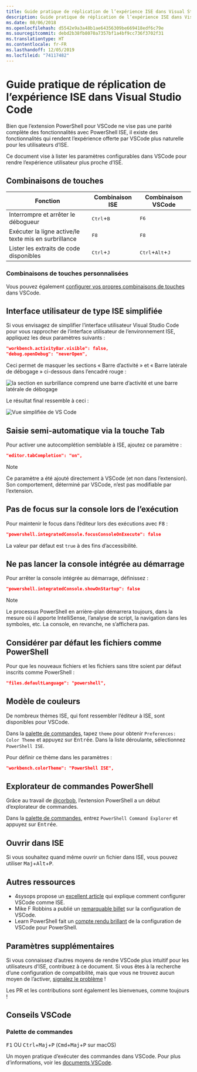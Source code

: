 ```yaml
---
title: Guide pratique de réplication de l’expérience ISE dans Visual Studio Code
description: Guide pratique de réplication de l’expérience ISE dans Visual Studio Code
ms.date: 08/06/2018
ms.openlocfilehash: d5542e9a3a48b1ae64356309be669418edf6c79e
ms.sourcegitcommit: debd2b38fb8070a7357bf1a4bf9cc736f3702f31
ms.translationtype: HT
ms.contentlocale: fr-FR
ms.lasthandoff: 12/05/2019
ms.locfileid: "74117482"
---
```

# <a name="how-to-replicate-the-ise-experience-in-visual-studio-code"></a>Guide pratique de réplication de l’expérience ISE dans Visual Studio Code

Bien que l’extension PowerShell pour VSCode ne vise pas une parité complète des fonctionnalités avec PowerShell ISE, il existe des fonctionnalités qui rendent l’expérience offerte par VSCode plus naturelle pour les utilisateurs d’ISE.

Ce document vise à lister les paramètres configurables dans VSCode pour rendre l’expérience utilisateur plus proche d’ISE.

## <a name="key-bindings"></a>Combinaisons de touches

| Fonction                              | Combinaison ISE                  | Combinaison VSCode                              |
| ----------------                      | -----------                  | --------------                              |
| Interrompre et arrêter le débogueur          | <kbd>Ctrl</kbd>+<kbd>B</kbd> | <kbd>F6</kbd>                               |
| Exécuter la ligne active/le texte mis en surbrillance | <kbd>F8</kbd>                | <kbd>F8</kbd>                               |
| Lister les extraits de code disponibles               | <kbd>Ctrl</kbd>+<kbd>J</kbd> | <kbd>Ctrl</kbd>+<kbd>Alt</kbd>+<kbd>J</kbd> |

### <a name="custom-key-bindings"></a>Combinaisons de touches personnalisées

Vous pouvez également [configurer vos propres combinaisons de touches](https://code.visualstudio.com/docs/getstarted/keybindings#_custom-keybindings-for-refactorings) dans VSCode.

## <a name="simplified-ise-like-ui"></a>Interface utilisateur de type ISE simplifiée

Si vous envisagez de simplifier l’interface utilisateur Visual Studio Code pour vous rapprocher de l’interface utilisateur de l’environnement ISE, appliquez les deux paramètres suivants :

```json
"workbench.activityBar.visible": false,
"debug.openDebug": "neverOpen",
```

Ceci permet de masquer les sections « Barre d’activité » et « Barre latérale de débogage » ci-dessous dans l’encadré rouge :

![la section en surbrillance comprend une barre d’activité et une barre latérale de débogage](images/How-To-Replicate-the-ISE-Experience-In-VSCode/1-highlighted-sidebar.png)

Le résultat final ressemble à ceci :

![Vue simplifiée de VS Code](images/How-To-Replicate-the-ISE-Experience-In-VSCode/2-simplified-ui.png)

## <a name="tab-completion"></a>Saisie semi-automatique via la touche Tab

Pour activer une autocomplétion semblable à ISE, ajoutez ce paramètre :

```json
"editor.tabCompletion": "on",
```

> [!NOTE]
> Ce paramètre a été ajouté directement à VSCode (et non dans l’extension). Son comportement, déterminé par VSCode, n’est pas modifiable par l’extension.

## <a name="no-focus-on-console-when-executing"></a>Pas de focus sur la console lors de l’exécution

Pour maintenir le focus dans l’éditeur lors des exécutions avec <kbd>F8</kbd> :

```json
"powershell.integratedConsole.focusConsoleOnExecute": false
```

La valeur par défaut est `true` à des fins d’accessibilité.

## <a name="dont-start-integrated-console-on-startup"></a>Ne pas lancer la console intégrée au démarrage

Pour arrêter la console intégrée au démarrage, définissez :

```json
"powershell.integratedConsole.showOnStartup": false
```

> [!NOTE]
> Le processus PowerShell en arrière-plan démarrera toujours, dans la mesure où il apporte IntelliSense, l’analyse de script, la navigation dans les symboles, etc. La console, en revanche, ne s’affichera pas.

## <a name="assume-files-are-powershell-by-default"></a>Considérer par défaut les fichiers comme PowerShell

Pour que les nouveaux fichiers et les fichiers sans titre soient par défaut inscrits comme PowerShell :

```json
"files.defaultLanguage": "powershell",
```

## <a name="color-scheme"></a>Modèle de couleurs

De nombreux thèmes ISE, qui font ressembler l’éditeur à ISE, sont disponibles pour VSCode.

Dans la [palette de commandes], tapez `theme` pour obtenir `Preferences: Color Theme` et appuyez sur <kbd>Entrée</kbd>.
Dans la liste déroulante, sélectionnez `PowerShell ISE`.

Pour définir ce thème dans les paramètres :

```json
"workbench.colorTheme": "PowerShell ISE",
```

## <a name="powershell-command-explorer"></a>Explorateur de commandes PowerShell

Grâce au travail de [@corbob](https://github.com/corbob), l’extension PowerShell a un début d’explorateur de commandes.

Dans la [palette de commandes], entrez `PowerShell Command Explorer` et appuyez sur <kbd>Entrée</kbd>.

## <a name="open-in-the-ise"></a>Ouvrir dans ISE

Si vous souhaitez quand même ouvrir un fichier dans ISE, vous pouvez utiliser <kbd>Maj</kbd>+<kbd>Alt</kbd>+<kbd>P</kbd>.

## <a name="other-resources"></a>Autres ressources

- 4sysops propose un [excellent article](https://4sysops.com/archives/make-visual-studio-code-look-and-behave-like-powershell-ise/) qui explique comment configurer VSCode comme ISE.
- Mike F Robbins a publié un [remarquable billet](https://mikefrobbins.com/2017/08/24/how-to-install-visual-studio-code-and-configure-it-as-a-replacement-for-the-powershell-ise/) sur la configuration de VSCode.
- Learn PowerShell fait un [compte rendu brillant](https://www.learnpwsh.com/setup-vs-code-for-powershell/) de la configuration de VSCode pour PowerShell.

## <a name="more-settings"></a>Paramètres supplémentaires

Si vous connaissez d’autres moyens de rendre VSCode plus intuitif pour les utilisateurs d’ISE, contribuez à ce document. Si vous êtes à la recherche d’une configuration de compatibilité, mais que vous ne trouvez aucun moyen de l’activer, [signalez le problème](https://github.com/PowerShell/vscode-powershell/issues/new/choose) !

Les PR et les contributions sont également les bienvenues, comme toujours !

## <a name="vscode-tips"></a>Conseils VSCode

### <a name="command-palette"></a>Palette de commandes

<kbd>F1</kbd> OU <kbd>Ctrl</kbd>+<kbd>Maj</kbd>+<kbd>P</kbd> (<kbd>Cmd</kbd>+<kbd>Maj</kbd>+<kbd>P</kbd> sur macOS)

Un moyen pratique d’exécuter des commandes dans VSCode.
Pour plus d’informations, voir les [documents VSCode](https://code.visualstudio.com/docs/getstarted/userinterface#_command-palette).

[Palette de commandes]: #command-palette
